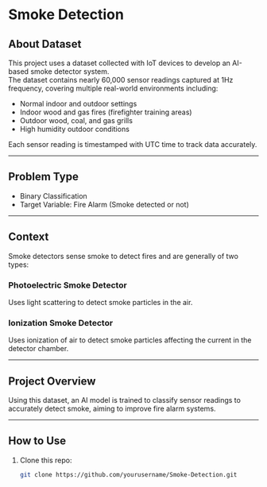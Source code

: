 # Smoke Detection

## About Dataset

This project uses a dataset collected with IoT devices to develop an AI-based smoke detector system.  
The dataset contains nearly 60,000 sensor readings captured at 1Hz frequency, covering multiple real-world environments including:

- Normal indoor and outdoor settings  
- Indoor wood and gas fires (firefighter training areas)  
- Outdoor wood, coal, and gas grills  
- High humidity outdoor conditions  

Each sensor reading is timestamped with UTC time to track data accurately.

---

## Problem Type

- Binary Classification  
- Target Variable: Fire Alarm (Smoke detected or not)

---

## Context

Smoke detectors sense smoke to detect fires and are generally of two types:

### Photoelectric Smoke Detector  
Uses light scattering to detect smoke particles in the air.

### Ionization Smoke Detector  
Uses ionization of air to detect smoke particles affecting the current in the detector chamber.

---

## Project Overview

Using this dataset, an AI model is trained to classify sensor readings to accurately detect smoke, aiming to improve fire alarm systems.

---

## How to Use

1. Clone this repo:  
   ```bash
   git clone https://github.com/yourusername/Smoke-Detection.git
